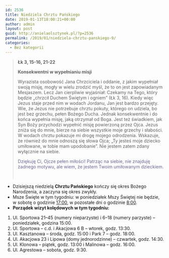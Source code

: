 ```yaml
---
id: 2536
title: Niedziela Chrztu Pańskiego
date: 2019-01-13T18:00:21+00:00
author: admin
layout: post
guid: http://anielaolsztynek.pl/?p=2536
permalink: /2019/01/niedziela-chrztu-panskiego-9/
categories:
  - Bez kategorii
---
```

> **Łk 3, 15-16, 21-22**
> 
> **Konsekwentni w wypełnianiu misji**
> 
> Wyrazista osobowość Jana Chrzciciela i oddanie, z jakim wypełniał swoją misję, mogły w wielu zrodzić myśl, że to on jest zapowiadanym Mesjaszem. Lecz Jan cierpliwie wyjaśniał: Czekamy na Tego, który będzie &#8222;chrzcił Duchem Świętym i ogniem&#8221; (Łk 3, 16). Kiedy więc Jezus staje przed nim w wodach Jordanu, Jan jest bardzo przejęty. Wie, że Jezus nie potrzebuje chrztu pokuty, którego on udziela, bo jest bez grzechu, pełen Bożego Ducha. Jednak konsekwentnie i do końca wypełnia misję, jaką otrzymał od Boga. Jest też świadkiem, jak Syn Boży przychodzi wypełnić misję powierzoną przez Ojca. Jezus zniża się do mnie, bierze na siebie wszystkie moje grzechy i słabości. W wodach chrztu pokazuje mi drogę mojego odrodzenia. Wskazuje, że również do mnie odnoszą się słowa Ojca; &#8222;Ty jesteś moje dziecko umiłowane, w tobie mam upodobanie&#8221;. Nie jestem zatem zdany wyłącznie na siebie.
> 
> <span style="color: #666699;">Dziękuję Ci, Ojcze pełen miłości! Patrząc na siebie, nie znajduję żadnego motywu, ale wiem, że jestem Twoim umiłowanym dzieckiem.</span>
> 
> &nbsp;

  * Dzisiejszą niedzielą **Chrztu Pańskiego** kończy się okres Bożego Narodzenia, a zaczyna się okres zwykły.
  * Msze Święte w tym tygodniu: w poniedziałek Mszy Świętej nie będzie, w sobotę o godzinie <span style="text-decoration: underline;">17:00</span>, w pozostałe dni o godzinie <span style="text-decoration: underline;">8:00</span>.
  * **Porządek wizyt kolędowych w tym tygodniu:**

  1. Ul. Sportowa 21–45 (numery nieparzyste) i 6–18 (numery parzyste) – poniedziałek, godzina 15:00.
  2. Ul. Sportowa – c.d. i Akacjowa 6 B – wtorek, godz. 13:30.
  3. Ul. Kasztanowa – środa, godz. 15:00 i Park 7 – godz. 18:00.
  4. Ul. Akacjowa 23 i Lipowa (domy jednorodzinne) – czwartek, godz. 14:30.
  5. Ul. Klonowa – piątek, godz. 13:00 i Malinowa – godz. 16:00.
  6. Ul. Agrestowa – sobota, godz. 9:30.